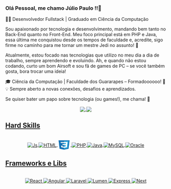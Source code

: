 ### Olá Pessoal, me chamo Júlio Paulo !!👋

👨‍💻 Desenvolvedor Fullstack | Graduado em Ciência da Computação

Sou apaixonado por tecnologia e desenvolvimento, mandando bem tanto no Back-End quanto no Front-End. Meu foco principal está em PHP e Java, essa última me conquistou desde os tempos de faculdade e, acredite, sigo firme no caminho para me tornar um mestre Jedi no assunto! 🚀

Atualmente, estou focado nas tecnologias que utilizo no meu dia a dia de trabalho, sempre aprendendo e evoluindo. Ah, e quando não estou codando, curto um bom Airsoft e sou fã de games de PC – se você também gosta, bora trocar uma ideia!

🎓 Ciência da Computação | Faculdade dos Guararapes – Formadoooooo! 🎉 </br>
💡 Sempre aberto a novas conexões, desafios e aprendizados.

Se quiser bater um papo sobre tecnologia (ou games!), me chama! 🚀

<div align="center">
  <a href="https://github.com/JPFerreira96">
  <img align="center" height="180em" src="https://github-readme-stats.vercel.app/api?username=JPFerreira96&show_icons=true&theme=dracula&include_all_commits=true&count_private=true"/>
  <img align="center" height="180em" src="https://github-readme-stats.vercel.app/api/top-langs/?username=JPFerreira96&layout=compact&langs_count=7&theme=dracula"/>
</div>

## Hard Skills
<div align="center" style="display: inline_block"><br>
    <img align="center" alt="Js" height="30" width="40" src="https://cdn.jsdelivr.net/gh/devicons/devicon/icons/javascript/javascript-original.svg">
    <img align="center" alt="HTML" height="30" width="40" src="https://cdn.jsdelivr.net/gh/devicons/devicon/icons/html5/html5-original.svg">
    <img align="center" alt="CSS" height="30" width="40" src="https://raw.githubusercontent.com/devicons/devicon/master/icons/css3/css3-original.svg">
    <img align="center" alt="PHP" height="30" width="40" src="https://cdn.jsdelivr.net/gh/devicons/devicon/icons/php/php-original.svg">
    <img align="center" alt="Java"  height="30" width="40" src="https://cdn.jsdelivr.net/gh/devicons/devicon/icons/java/java-original.svg">
    <img align="center" alt="MySQL"  height="30" width="40" src="https://cdn.jsdelivr.net/gh/devicons/devicon/icons/mysql/mysql-original-wordmark.svg">
    <img align="center" alt="Oracle"  height="30" width="40" src="https://cdn.jsdelivr.net/gh/devicons/devicon/icons/oracle/oracle-original.svg">
</div>

## Frameworks e Libs
<div align="center" style="display: inline_block"><br>
    <img alt="React" height="30" width="40" src="https://cdn.jsdelivr.net/gh/devicons/devicon/icons/react/react-original.svg" />
    <img alt="Angular" height="30" width="40" src="https://cdn.jsdelivr.net/gh/devicons/devicon/icons/angular/angular-original.svg" />
    <img alt="Laravel" height="30" width="40" src="https://cdn.jsdelivr.net/gh/devicons/devicon/icons/laravel/laravel-original.svg" />  
    <img alt="Lumen" height="30" width="40" src="https://cdn.jsdelivr.net/gh/devicons/devicon/icons/lumen/lumen-original.svg" />
    <img alt="Express"  height="30" width="40" src="https://cdn.jsdelivr.net/gh/devicons/devicon/icons/express/express-original.svg">
    <img alt="Next"  height="30" width="40" src="https://cdn.jsdelivr.net/gh/devicons/devicon/icons/nextjs/nextjs-original.svg">
</div>
    
  
